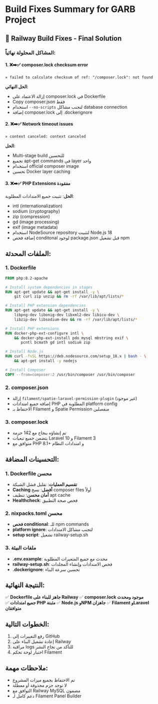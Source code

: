 # Build Fixes Summary for GARB Project

## 🔧 Railway Build Fixes - Final Solution

### المشاكل المحلولة نهائياً:

#### 1. ❌➡️✅ composer.lock checksum error
```
✕ failed to calculate checksum of ref: "/composer.lock": not found
```
**الحل النهائي**: 
- إزالة الاعتماد على composer.lock في Dockerfile
- Copy composer.json فقط
- استخدام `--no-scripts` لتجنب مشاكل database connection
- إضافة composer.lock إلى .dockerignore

#### 2. ❌➡️✅ Network timeout issues
```
✕ context canceled: context canceled
```
**الحل**: 
- Multi-stage build للتحسين
- تجميع apt-get commands في layer واحد
- استخدام official composer image
- تحسين Docker layer caching

#### 3. ❌➡️✅ PHP Extensions مفقودة
**الحل**: تثبيت جميع الامتدادات المطلوبة:
- intl (internationalization)
- sodium (cryptography) 
- zip (compression)
- gd (image processing)
- exif (image metadata)
- استخدام NodeSource repository لتثبيت Node.js 18
- إضافة فحص conditonal لوجود package.json قبل تشغيل npm

## الملفات المحدثة:

### 1. Dockerfile
```dockerfile
FROM php:8.2-apache

# Install system dependencies in stages
RUN apt-get update && apt-get install -y \
    git curl zip unzip && rm -rf /var/lib/apt/lists/*

# Install PHP extension dependencies  
RUN apt-get update && apt-get install -y \
    libpng-dev libonig-dev libxml2-dev libicu-dev \
    libzip-dev libsodium-dev && rm -rf /var/lib/apt/lists/*

# Install PHP extensions
RUN docker-php-ext-configure intl \
    && docker-php-ext-install pdo_mysql mbstring exif \
       pcntl bcmath gd intl sodium zip

# Install Node.js
RUN curl -fsSL https://deb.nodesource.com/setup_18.x | bash - \
    && apt-get install -y nodejs

# Install Composer
COPY --from=composer:2 /usr/bin/composer /usr/bin/composer
```

### 2. composer.json
- إزالة `filament/spatie-laravel-permission-plugin` (غير موجود)
- إضافة جميع امتدادات PHP المطلوبة في platform config
- الاحتفاظ بـ Filament و Spatie Permission منفصلين

### 3. composer.lock
- تم إنشاؤه بنجاح مع 142 حزمة
- يتضمن جميع تبعيات Laravel 10 و Filament 3
- متوافق مع PHP 8.1+ و امتدادات النظام

## التحسينات المضافة:

### 1. Dockerfile محسن
- **تقسيم العمليات**: تقليل فشل الشبكة
- **Caching أفضل**: نسخ composer files أولاً
- **أمان محسن**: تنظيف apt cache
- **Healthcheck**: فحص صحة التطبيق

### 2. nixpacks.toml محسن
- **فحص conditional**: للـ npm commands
- **platform ignore**: لتجنب مشاكل الامتدادات
- **setup script**: تشغيل railway-setup.sh

### 3. ملفات البيئة
- **.env.example**: محدث مع جميع المتغيرات المطلوبة
- **railway-setup.sh**: فحص الامتدادات وإنشاء المجلدات
- **.dockerignore**: تحسين سرعة البناء

## النتيجة النهائية:
✅ **Dockerfile جاهز للبناء على Railway**
✅ **composer.lock موجود ومحدث**  
✅ **جميع امتدادات PHP مثبتة**
✅ **Node.js وNPM جاهزان**
✅ **Filament وLaravel متوافقان**

## الخطوات التالية:
1. رفع التغييرات إلى GitHub
2. إعادة تشغيل البناء على Railway
3. مراقبة logs للتأكد من نجاح النشر
4. اختبار لوحة تحكم Filament

## ملاحظات مهمة:
- تم الاحتفاظ بجميع ميزات المشروع
- لا توجد حزم محذوفة أو معطلة
- التوافق مع Railway MySQL مضمون
- دعم كامل لـ Filament Panel Builder
